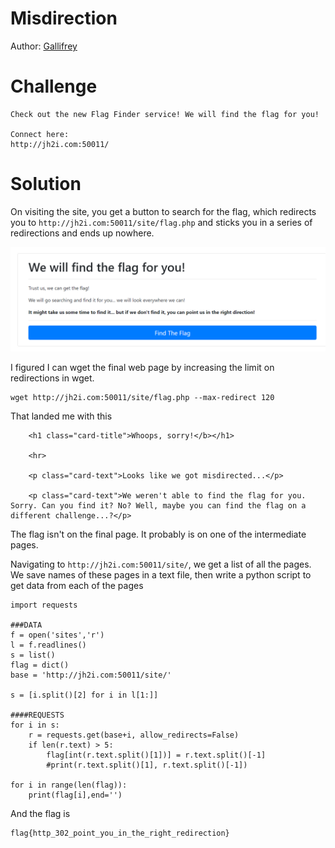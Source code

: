 # Misdirection

Author: [Gallifrey](https://github.com/gallifrey)


# Challenge

```
Check out the new Flag Finder service! We will find the flag for you!

Connect here:
http://jh2i.com:50011/
```

# Solution

On visiting the site, you get a button to search for the flag, which redirects you to ```http://jh2i.com:50011/site/flag.php```
and sticks you in a series of redirections and ends up nowhere.

![](browser.png)

I figured I can wget the final web page by increasing the limit on redirections in wget.

```
wget http://jh2i.com:50011/site/flag.php --max-redirect 120
```
That landed me with this

```
    <h1 class="card-title">Whoops, sorry!</b></h1>

    <hr>

    <p class="card-text">Looks like we got misdirected...</p>

    <p class="card-text">We weren't able to find the flag for you. Sorry. Can you find it? No? Well, maybe you can find the flag on a different challenge...?</p>

```

The flag isn't on the final page.
It probably is on one of the intermediate pages.

Navigating to ```http://jh2i.com:50011/site/```, we get a list of all the pages. 
We save names of these pages in a text file, then write a python script to get data from each of the pages

```
import requests

###DATA
f = open('sites','r')
l = f.readlines()
s = list()
flag = dict()
base = 'http://jh2i.com:50011/site/'

s = [i.split()[2] for i in l[1:]]

####REQUESTS
for i in s:
	r = requests.get(base+i, allow_redirects=False)
	if len(r.text) > 5:
		flag[int(r.text.split()[1])] = r.text.split()[-1]
		#print(r.text.split()[1], r.text.split()[-1])

for i in range(len(flag)):
	print(flag[i],end='')
```

And the flag is
```
flag{http_302_point_you_in_the_right_redirection}
```
